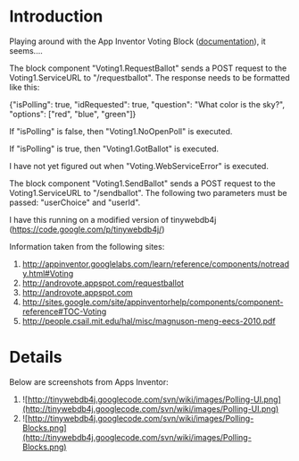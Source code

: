 # Introduction #


Playing around with the App Inventor Voting Block ([documentation](http://appinventor.googlelabs.com/learn/reference/components/notready.html#Voting)), it seems....

The block component "Voting1.RequestBallot" sends a POST request to the Voting1.ServiceURL to "/requestballot".  The response needs to be formatted like this:

{"isPolling": true, "idRequested": true, "question": "What color is the sky?", "options": ["red", "blue", "green"]}

If "isPolling" is false, then "Voting1.NoOpenPoll" is executed.

If "isPolling" is true, then "Voting1.GotBallot" is executed.

I have not yet figured out when "Voting.WebServiceError" is executed.

The block component "Voting1.SendBallot" sends a POST request to the Voting1.ServiceURL to "/sendballot".  The following two parameters must be passed: "userChoice" and "userId".

I have this running on a modified version of tinywebdb4j (https://code.google.com/p/tinywebdb4j/)

Information taken from the following sites:
  1. http://appinventor.googlelabs.com/learn/reference/components/notready.html#Voting
  1. http://androvote.appspot.com/requestballot
  1. http://androvote.appspot.com
  1. http://sites.google.com/site/appinventorhelp/components/component-reference#TOC-Voting
  1. http://people.csail.mit.edu/hal/misc/magnuson-meng-eecs-2010.pdf

# Details #

Below are screenshots from Apps Inventor:
  1. ![http://tinywebdb4j.googlecode.com/svn/wiki/images/Polling-UI.png](http://tinywebdb4j.googlecode.com/svn/wiki/images/Polling-UI.png)
  1. ![http://tinywebdb4j.googlecode.com/svn/wiki/images/Polling-Blocks.png](http://tinywebdb4j.googlecode.com/svn/wiki/images/Polling-Blocks.png)